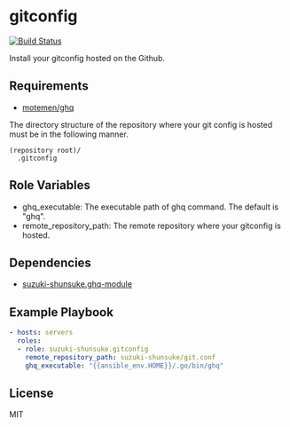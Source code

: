 gitconfig
==========

[![Build Status](https://travis-ci.org/suzuki-shunsuke/ansible-gitconfig.svg?branch=master)](https://travis-ci.org/suzuki-shunsuke/ansible-gitconfig)

Install your gitconfig hosted on the Github.

Requirements
------------

* [motemen/ghq](https://github.com/motemen/ghq)

The directory structure of the repository where your git config is hosted must be in the following manner.

```
(repository root)/
  .gitconfig
```

Role Variables
--------------

* ghq_executable: The executable path of ghq command. The default is "ghq".
* remote_repository_path: The remote repository where your gitconfig is hosted.

Dependencies
------------

* [suzuki-shunsuke.ghq-module](https://galaxy.ansible.com/suzuki-shunsuke/ghq-module/)

Example Playbook
----------------

```yaml
- hosts: servers
  roles:
  - role: suzuki-shunsuke.gitconfig
    remote_repository_path: suzuki-shunsuke/git.conf
    ghq_executable: "{{ansible_env.HOME}}/.go/bin/ghq"
```

License
-------

MIT
